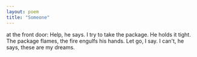 ```yaml
---
layout: poem
title: "Someone"
---
```


at the front door:
Help,
he says.
I try to take the package.
He holds it tight.
The package flames,
the fire engulfs his hands.
Let go, I say.
I can't, he says,
these are my dreams.
